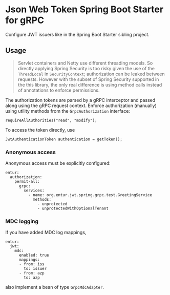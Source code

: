# Json Web Token Spring Boot Starter for gRPC
Configure JWT issuers like in the Spring Boot Starter sibling project.

## Usage 

> Servlet containers and Netty use different threading models. So directly applying Spring Security is too risky given the use of the `ThreadLocal` in `SecurityContext`; authorization can be leaked between requests. However with the subset of Spring Security supported in the this library, the only real difference is using method calls instead of annotations to enforce permissions.

The authorization tokens are parsed by a gRPC interceptor and passed along using the gRPC request context. Enforce  authorization (manually) using utility methods from the `GrpcAuthorization` interface:

```
requireAllAuthorities("read", "modify");
```

To access the token directly, use

```
JwtAuthenticationToken authentication = getToken();
```

### Anonymous access
Anonymous access must be explicitly configured:

```
entur:
  authorization:
    permit-all:
      grpc:
        services:
          - name: org.entur.jwt.spring.grpc.test.GreetingService
            methods:
              - unprotected
              - unprotectedWithOptionalTenant
```

### MDC logging
If you have added MDC log mappings, 

```
entur:
  jwt:
    mdc:
      enabled: true
      mappings:
      - from: iss
        to: issuer
      - from: azp
        to: azp
```

also implement a bean of type `GrpcMdcAdapter`.